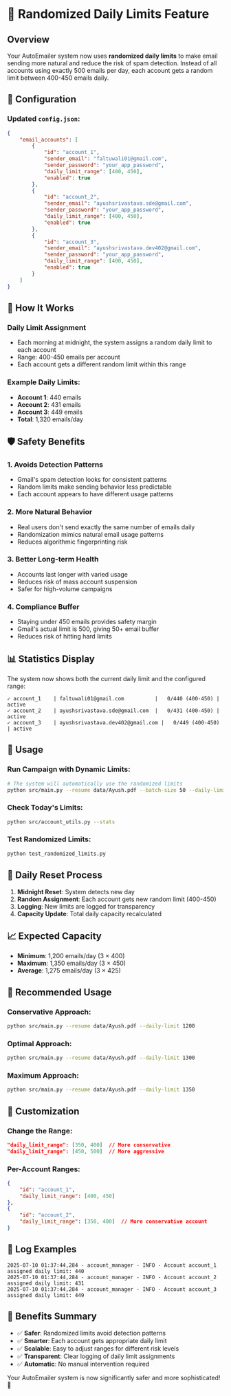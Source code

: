# 🎯 Randomized Daily Limits Feature

## Overview

Your AutoEmailer system now uses **randomized daily limits** to make email sending more natural and reduce the risk of spam detection. Instead of all accounts using exactly 500 emails per day, each account gets a random limit between 400-450 emails daily.

## 🔧 Configuration

### Updated `config.json`:
```json
{
    "email_accounts": [
        {
            "id": "account_1",
            "sender_email": "faltuwali01@gmail.com",
            "sender_password": "your_app_password",
            "daily_limit_range": [400, 450],
            "enabled": true
        },
        {
            "id": "account_2", 
            "sender_email": "ayushsrivastava.sde@gmail.com",
            "sender_password": "your_app_password",
            "daily_limit_range": [400, 450],
            "enabled": true
        },
        {
            "id": "account_3",
            "sender_email": "ayushsrivastava.dev402@gmail.com", 
            "sender_password": "your_app_password",
            "daily_limit_range": [400, 450],
            "enabled": true
        }
    ]
}
```

## 🎲 How It Works

### Daily Limit Assignment
- Each morning at midnight, the system assigns a random daily limit to each account
- Range: 400-450 emails per account
- Each account gets a different random limit within this range

### Example Daily Limits:
- **Account 1**: 440 emails
- **Account 2**: 431 emails  
- **Account 3**: 449 emails
- **Total**: 1,320 emails/day

## 🛡️ Safety Benefits

### 1. **Avoids Detection Patterns**
- Gmail's spam detection looks for consistent patterns
- Random limits make sending behavior less predictable
- Each account appears to have different usage patterns

### 2. **More Natural Behavior**
- Real users don't send exactly the same number of emails daily
- Randomization mimics natural email usage patterns
- Reduces algorithmic fingerprinting risk

### 3. **Better Long-term Health**
- Accounts last longer with varied usage
- Reduces risk of mass account suspension
- Safer for high-volume campaigns

### 4. **Compliance Buffer**
- Staying under 450 emails provides safety margin
- Gmail's actual limit is 500, giving 50+ email buffer
- Reduces risk of hitting hard limits

## 📊 Statistics Display

The system now shows both the current daily limit and the configured range:

```
✓ account_1    | faltuwali01@gmail.com          |   0/440 (400-450) | active  
✓ account_2    | ayushsrivastava.sde@gmail.com  |   0/431 (400-450) | active  
✓ account_3    | ayushsrivastava.dev402@gmail.com |   0/449 (400-450) | active  
```

## 🚀 Usage

### Run Campaign with Dynamic Limits:
```bash
# The system will automatically use the randomized limits
python src/main.py --resume data/Ayush.pdf --batch-size 50 --daily-limit 1350
```

### Check Today's Limits:
```bash
python src/account_utils.py --stats
```

### Test Randomized Limits:
```bash
python test_randomized_limits.py
```

## 🔄 Daily Reset Process

1. **Midnight Reset**: System detects new day
2. **Random Assignment**: Each account gets new random limit (400-450)
3. **Logging**: New limits are logged for transparency
4. **Capacity Update**: Total daily capacity recalculated

## 📈 Expected Capacity

- **Minimum**: 1,200 emails/day (3 × 400)
- **Maximum**: 1,350 emails/day (3 × 450)
- **Average**: 1,275 emails/day (3 × 425)

## 🎯 Recommended Usage

### Conservative Approach:
```bash
python src/main.py --resume data/Ayush.pdf --daily-limit 1200
```

### Optimal Approach:
```bash
python src/main.py --resume data/Ayush.pdf --daily-limit 1300
```

### Maximum Approach:
```bash
python src/main.py --resume data/Ayush.pdf --daily-limit 1350
```

## 🔧 Customization

### Change the Range:
```json
"daily_limit_range": [350, 400]  // More conservative
"daily_limit_range": [450, 500]  // More aggressive
```

### Per-Account Ranges:
```json
{
    "id": "account_1",
    "daily_limit_range": [400, 450]
},
{
    "id": "account_2", 
    "daily_limit_range": [350, 400]  // More conservative account
}
```

## 📝 Log Examples

```
2025-07-10 01:37:44,284 - account_manager - INFO - Account account_1 assigned daily limit: 440
2025-07-10 01:37:44,284 - account_manager - INFO - Account account_2 assigned daily limit: 431
2025-07-10 01:37:44,284 - account_manager - INFO - Account account_3 assigned daily limit: 449
```

## 🎉 Benefits Summary

- ✅ **Safer**: Randomized limits avoid detection patterns
- ✅ **Smarter**: Each account gets appropriate daily limit
- ✅ **Scalable**: Easy to adjust ranges for different risk levels
- ✅ **Transparent**: Clear logging of daily limit assignments
- ✅ **Automatic**: No manual intervention required

Your AutoEmailer system is now significantly safer and more sophisticated! 🚀
